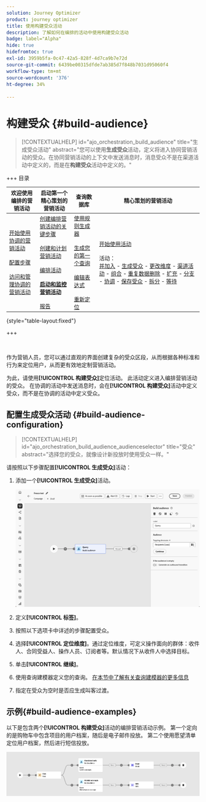 ```yaml
---
solution: Journey Optimizer
product: journey optimizer
title: 使用构建受众活动
description: 了解如何在编排的活动中使用构建受众活动
badge: label="Alpha"
hide: true
hidefromtoc: true
exl-id: 3959b5fa-0c47-42a5-828f-4d7ca9b7e72d
source-git-commit: 6439be00315dfde7ab385d7f848b7031d95060f4
workflow-type: tm+mt
source-wordcount: '376'
ht-degree: 34%

---
```


# 构建受众 {#build-audience}

>[!CONTEXTUALHELP]
>id="ajo_orchestration_build_audience"
>title="生成受众活动"
>abstract="您可以使用&#x200B;**生成受众**&#x200B;活动，定义将进入协同营销活动的受众。在协同营销活动的上下文中发送消息时，消息受众不是在渠道活动中定义的，而是在&#x200B;**构建受众**&#x200B;活动中定义的。"

+++ 目录

| 欢迎使用编排的营销活动 | 启动第一个精心策划的营销活动 | 查询数据库 | 精心策划的营销活动 |
|---|---|---|---|
| [开始使用协调的营销活动](gs-orchestrated-campaigns.md)<br/><br/>[配置步骤](configuration-steps.md)<br/><br/>[访问和管理协调的营销活动](access-manage-orchestrated-campaigns.md) | [创建编排营销活动的关键步骤](gs-campaign-creation.md)<br/><br/>[创建和计划营销活动](create-orchestrated-campaign.md)<br/><br/>[编排活动](orchestrate-activities.md)<br/><br/><b>[启动和监控营销活动](start-monitor-campaigns.md)</b><br/><br/>[报告](reporting-campaigns.md) | [使用规则生成器](orchestrated-rule-builder.md)<br/><br/>[生成您的第一个查询](build-query.md)<br/><br/>[编辑表达式](edit-expressions.md)<br/><br/>[重新定位](retarget.md) | [开始使用活动](activities/about-activities.md)<br/><br/>活动：<br/>[并加入](activities/and-join.md) - [生成受众](activities/build-audience.md) - [更改维度](activities/change-dimension.md) - [渠道活动](activities/channels.md) - [组合](activities/combine.md) - [重复数据删除](activities/deduplication.md) - [扩充](activities/enrichment.md) - [分支](activities/fork.md) - [协调](activities/reconciliation.md) - [保存受众](save-audience.md) - [拆分](activities/split.md) - [等待](activities/wait.md) |

{style="table-layout:fixed"}

+++

<br/>

作为营销人员，您可以通过直观的界面创建复杂的受众区段，从而根据各种标准和行为来定位用户，从而更有效地定制营销活动。

为此，请使用&#x200B;**[!UICONTROL 构建受众]**&#x200B;定位活动。 此活动定义进入编排营销活动的受众。 在协调的活动中发送消息时，会在&#x200B;**[!UICONTROL 构建受众]**&#x200B;活动中定义受众，而不是在协调的活动中定义受众。

## 配置生成受众活动 {#build-audience-configuration}

>[!CONTEXTUALHELP]
>id="ajo_orchestration_build_audience_audienceselector"
>title="受众"
>abstract="选择您的受众，就像设计新投放时使用受众一样。"

请按照以下步骤配置&#x200B;**[!UICONTROL 生成受众]**&#x200B;活动：

1. 添加一个&#x200B;**[!UICONTROL 生成受众]**&#x200B;活动。

   ![](../assets/build-audience.png)

1. 定义&#x200B;**[!UICONTROL 标签]**。

1. 按照以下选项卡中详述的步骤配置受众。

1. 选择&#x200B;**[!UICONTROL 定位维度]**。通过定位维度，可定义操作面向的群体：收件人、合同受益人、操作人员、订阅者等。默认情况下从收件人中选择目标。

1. 单击&#x200B;**[!UICONTROL 继续]**。

1. 使用查询建模器定义您的查询。 [在本节中了解有关查询建模器的更多信息](../orchestrated-rule-builder.md)

1. 指定在受众为空时是否应生成叫客过渡。

## 示例{#build-audience-examples}

以下是包含两个&#x200B;**[!UICONTROL 构建受众]**&#x200B;活动的编排营销活动示例。 第一个定向的是购物车中包含项目的用户档案，随后是电子邮件投放。 第二个使用愿望清单定位用户档案，然后进行短信投放。

![](../assets/build-audience-2.png)
